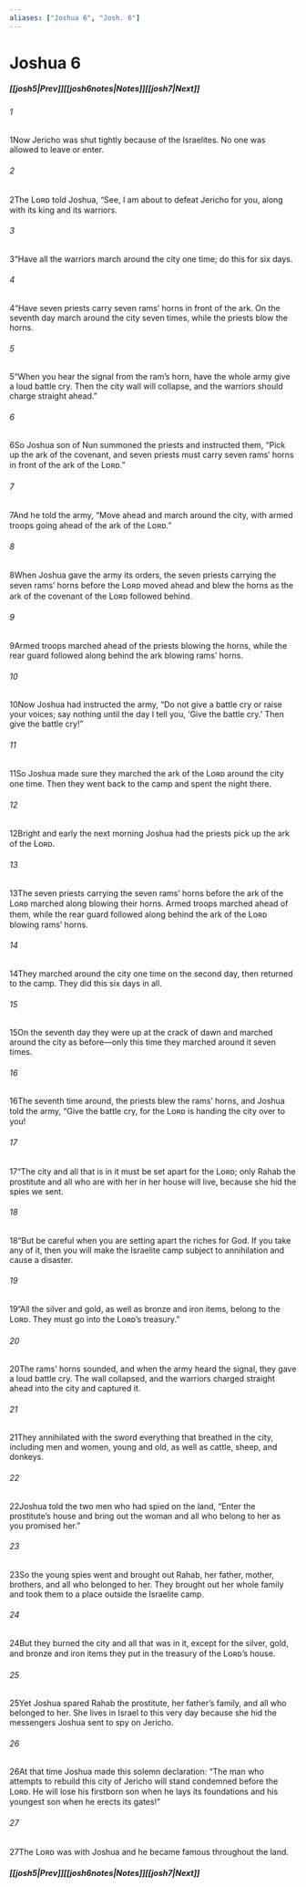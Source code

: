 ```yaml
---
aliases: ["Joshua 6", "Josh. 6"]
---
```

# Joshua 6
##### <span class=arrow-left></span>[[josh5|Prev]]<span class=navigation-separator></span>[[josh6notes|Notes]]<span class=navigation-separator></span>[[josh7|Next]]<span class=arrow-right></span>
###### 1
<span class=verse-first>1</span>Now Jericho was shut tightly because of the Israelites. No one was allowed to leave or enter.
###### 2
<span class=verse-body>2</span>The Lᴏʀᴅ told Joshua, “See, I am about to defeat Jericho for you, along with its king and its warriors.
###### 3
<span class=verse-body>3</span>“Have all the warriors march around the city one time; do this for six days.
###### 4
<span class=verse-body>4</span>“Have seven priests carry seven rams’ horns in front of the ark. On the seventh day march around the city seven times, while the priests blow the horns.
###### 5
<span class=verse-body>5</span>“When you hear the signal from the ram’s horn, have the whole army give a loud battle cry. Then the city wall will collapse, and the warriors should charge straight ahead.”
<div class=paragraph-break></div>

###### 6
<span class=verse-first>6</span>So Joshua son of Nun summoned the priests and instructed them, “Pick up the ark of the covenant, and seven priests must carry seven rams’ horns in front of the ark of the Lᴏʀᴅ.”
###### 7
<span class=verse-body>7</span>And he told the army, “Move ahead and march around the city, with armed troops going ahead of the ark of the Lᴏʀᴅ.”
###### 8
<span class=verse-body>8</span>When Joshua gave the army its orders, the seven priests carrying the seven rams’ horns before the Lᴏʀᴅ moved ahead and blew the horns as the ark of the covenant of the Lᴏʀᴅ followed behind.
###### 9
<span class=verse-body>9</span>Armed troops marched ahead of the priests blowing the horns, while the rear guard followed along behind the ark blowing rams’ horns.
###### 10
<span class=verse-body>10</span>Now Joshua had instructed the army, “Do not give a battle cry or raise your voices; say nothing until the day I tell you, ‘Give the battle cry.’ Then give the battle cry!”
###### 11
<span class=verse-body>11</span>So Joshua made sure they marched the ark of the Lᴏʀᴅ around the city one time. Then they went back to the camp and spent the night there.
<div class=paragraph-break></div>

###### 12
<span class=verse-first>12</span>Bright and early the next morning Joshua had the priests pick up the ark of the Lᴏʀᴅ.
###### 13
<span class=verse-body>13</span>The seven priests carrying the seven rams’ horns before the ark of the Lᴏʀᴅ marched along blowing their horns. Armed troops marched ahead of them, while the rear guard followed along behind the ark of the Lᴏʀᴅ blowing rams’ horns.
###### 14
<span class=verse-body>14</span>They marched around the city one time on the second day, then returned to the camp. They did this six days in all.
<div class=paragraph-break></div>

###### 15
<span class=verse-first>15</span>On the seventh day they were up at the crack of dawn and marched around the city as before—only this time they marched around it seven times.
###### 16
<span class=verse-body>16</span>The seventh time around, the priests blew the rams’ horns, and Joshua told the army, “Give the battle cry, for the Lᴏʀᴅ is handing the city over to you!
###### 17
<span class=verse-body>17</span>“The city and all that is in it must be set apart for the Lᴏʀᴅ; only Rahab the prostitute and all who are with her in her house will live, because she hid the spies we sent.
###### 18
<span class=verse-body>18</span>“But be careful when you are setting apart the riches for God. If you take any of it, then you will make the Israelite camp subject to annihilation and cause a disaster.
###### 19
<span class=verse-body>19</span>“All the silver and gold, as well as bronze and iron items, belong to the Lᴏʀᴅ. They must go into the Lᴏʀᴅ’s treasury.”
###### 20
<span class=verse-body>20</span>The rams’ horns sounded, and when the army heard the signal, they gave a loud battle cry. The wall collapsed, and the warriors charged straight ahead into the city and captured it.
###### 21
<span class=verse-body>21</span>They annihilated with the sword everything that breathed in the city, including men and women, young and old, as well as cattle, sheep, and donkeys.
<div class=paragraph-break></div>

###### 22
<span class=verse-first>22</span>Joshua told the two men who had spied on the land, “Enter the prostitute’s house and bring out the woman and all who belong to her as you promised her.”
###### 23
<span class=verse-body>23</span>So the young spies went and brought out Rahab, her father, mother, brothers, and all who belonged to her. They brought out her whole family and took them to a place outside the Israelite camp.
###### 24
<span class=verse-body>24</span>But they burned the city and all that was in it, except for the silver, gold, and bronze and iron items they put in the treasury of the Lᴏʀᴅ’s house.
###### 25
<span class=verse-body>25</span>Yet Joshua spared Rahab the prostitute, her father’s family, and all who belonged to her. She lives in Israel to this very day because she hid the messengers Joshua sent to spy on Jericho.
<div class=paragraph-break></div>

###### 26
<span class=verse-first>26</span>At that time Joshua made this solemn declaration: “The man who attempts to rebuild this city of Jericho will stand condemned before the Lᴏʀᴅ. He will lose his firstborn son when he lays its foundations and his youngest son when he erects its gates!”
###### 27
<span class=verse-body>27</span>The Lᴏʀᴅ was with Joshua and he became famous throughout the land.
##### <span class=arrow-left></span>[[josh5|Prev]]<span class=navigation-separator></span>[[josh6notes|Notes]]<span class=navigation-separator></span>[[josh7|Next]]<span class=arrow-right></span>